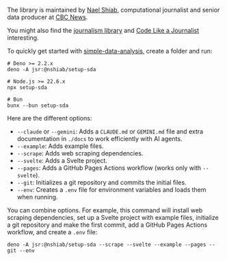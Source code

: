 The library is maintained by [Nael Shiab](http://naelshiab.com/), computational
journalist and senior data producer at [CBC News](https://www.cbc.ca/news).

You might also find the
[journalism library](https://github.com/nshiab/journalism) and
[Code Like a Journalist](https://github.com/nshiab/code-like-a-journalist)
interesting.

To quickly get started with
[simple-data-analysis](https://github.com/nshiab/simple-data-analysis), create a
folder and run:

```
# Deno >= 2.2.x
deno -A jsr:@nshiab/setup-sda

# Node.js >= 22.6.x
npx setup-sda

# Bun
bunx --bun setup-sda
```

Here are the different options:

- `--claude` or `--gemini`: Adds a `CLAUDE.md` or `GEMINI.md` file and extra
  documentation in `./docs` to work efficiently with AI agents.
- `--example`: Adds example files.
- `--scrape`: Adds web scraping dependencies.
- `--svelte`: Adds a Svelte project.
- `--pages`: Adds a GitHub Pages Actions workflow (works only with `--svelte`).
- `--git`: Initializes a git repository and commits the initial files.
- `--env`: Creates a `.env` file for environment variables and loads them when
  running.

You can combine options. For example, this command will install web scraping
dependencies, set up a Svelte project with example files, initialize a git
repository and make the first commit, add a GitHub Pages Actions workflow, and
create a `.env` file:

```
deno -A jsr:@nshiab/setup-sda --scrape --svelte --example --pages --git --env
```
